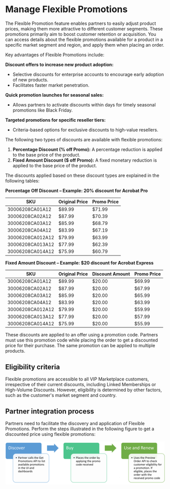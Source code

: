 # Manage Flexible Promotions

The Flexible Promotion feature enables partners to easily adjust product prices, making them more attractive to different customer segments. These promotions primarily aim to boost customer retention or acquisition. You can access details about the flexible promotions available for a product in a specific market segment and region, and apply them when placing an order.

Key advantages of Flexible Promotions include:

**Discount offers to increase new product adoption:**

- Selective discounts for enterprise accounts to encourage early adoption of new products.
- Facilitates faster market penetration.

**Quick promotion launches for seasonal sales:**

- Allows partners to activate discounts within days for timely seasonal promotions like Black Friday.

**Targeted promotions for specific reseller tiers:**

- Criteria-based options for exclusive discounts to high-value resellers.

The following two types of discounts are available with flexible promotions:

1. **Percentage Discount (% off Promo):** A percentage reduction is applied to the base price of the product.
2. **Fixed Amount Discount ($ off Promo):** A fixed monetary reduction is applied to the base price of the product.

The discounts applied based on these discount types are explained in the following tables:

**Percentage Off Discount – Example: 20% discount for Acrobat Pro**

| SKU              | Original Price | Promo Price |
|------------------|----------------|-------------|
| 30006208CA01A12  | $89.99         | $71.99      |
| 30006208CA02A12  | $87.99         | $70.39      |
| 30006208CA03A12  | $85.99         | $68.79      |
| 30006208CA04A12  | $83.99         | $67.19      |
| 30006208CA012A12 | $79.99         | $63.99      |
| 30006208CA013A12 | $77.99         | $62.39      |
| 30006208CA014A12 | $75.99         | $60.79      |

**Fixed Amount Discount – Example: $20 discount for Acrobat Express**

| SKU              | Original Price | Discount Amount | Promo Price |
|------------------|----------------|-----------------|-------------|
| 30006208CA01A12  | $89.99         | $20.00          | $69.99      |
| 30006208CA02A12  | $87.99         | $20.00          | $67.99      |
| 30006208CA03A12  | $85.99         | $20.00          | $65.99      |
| 30006208CA04A12  | $83.99         | $20.00          | $63.99      |
| 30006208CA012A12 | $79.99         | $20.00          | $59.99      |
| 30006208CA013A12 | $77.99         | $20.00          | $57.99      |
| 30006208CA014A12 | $75.99         | $20.00          | $55.99      |

These discounts are applied to an offer using a promotion code. Partners must use this promotion code while placing the order to get a discounted price for their purchase. The same promotion can be applied to multiple products.

## Eligibility criteria

Flexible promotions are accessible to all VIP Marketplace customers, irrespective of their current discounts, including Linked Memberships or High-Volume Discounts. However, eligibility is determined by other factors, such as the customer's market segment and country.

## Partner integration process  

Partners need to facilitate the discovery and application of Flexible Promotions. Perform the steps illustrated in the following figure to get a discounted price using flexible promotions:

![Partner integration process](../image/flex_3.png)

